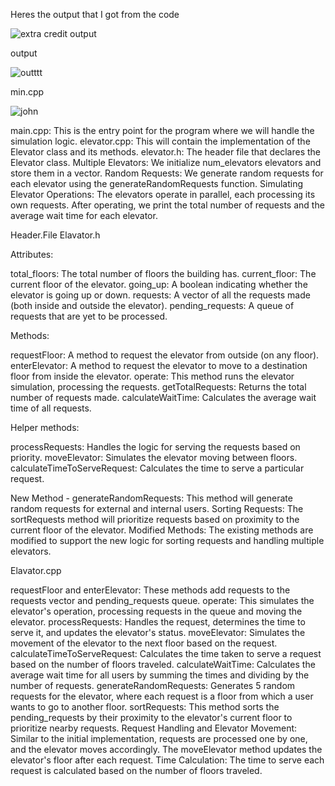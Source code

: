 Heres the output that I got from the code

![extra credit output](https://github.com/user-attachments/assets/98674822-9615-46ca-8f3f-177130b21ea9)

output

![outttt](https://github.com/user-attachments/assets/a7b710af-cb8c-4a4d-8522-3853556db369)

min.cpp

![john](https://github.com/user-attachments/assets/ed1cbbb1-89ce-45ff-abb3-72ce2cc3b71b)

main.cpp: This is the entry point for the program where we will handle the simulation logic.
elevator.cpp: This will contain the implementation of the Elevator class and its methods.
elevator.h: The header file that declares the Elevator class.
Multiple Elevators: We initialize num_elevators elevators and store them in a vector.
Random Requests: We generate random requests for each elevator using the generateRandomRequests function.
Simulating Elevator Operations: The elevators operate in parallel, each processing its own requests. After operating, we print the total number of requests and the average wait time for each elevator.


Header.File Elavator.h

Attributes:

total_floors: The total number of floors the building has.
current_floor: The current floor of the elevator.
going_up: A boolean indicating whether the elevator is going up or down.
requests: A vector of all the requests made (both inside and outside the elevator).
pending_requests: A queue of requests that are yet to be processed.

Methods:

requestFloor: A method to request the elevator from outside (on any floor).
enterElevator: A method to request the elevator to move to a destination floor from inside the elevator.
operate: This method runs the elevator simulation, processing the requests.
getTotalRequests: Returns the total number of requests made.
calculateWaitTime: Calculates the average wait time of all requests.

Helper methods:

processRequests: Handles the logic for serving the requests based on priority.
moveElevator: Simulates the elevator moving between floors.
calculateTimeToServeRequest: Calculates the time to serve a particular request.

New Method - generateRandomRequests: This method will generate random requests for external and internal users.
Sorting Requests: The sortRequests method will prioritize requests based on proximity to the current floor of the elevator.
Modified Methods: The existing methods are modified to support the new logic for sorting requests and handling multiple elevators.

Elavator.cpp

requestFloor and enterElevator: These methods add requests to the requests vector and pending_requests queue.
operate: This simulates the elevator's operation, processing requests in the queue and moving the elevator.
processRequests: Handles the request, determines the time to serve it, and updates the elevator's status.
moveElevator: Simulates the movement of the elevator to the next floor based on the request.
calculateTimeToServeRequest: Calculates the time taken to serve a request based on the number of floors traveled.
calculateWaitTime: Calculates the average wait time for all users by summing the times and dividing by the number of requests.
generateRandomRequests: Generates 5 random requests for the elevator, where each request is a floor from which a user wants to go to another floor.
sortRequests: This method sorts the pending_requests by their proximity to the elevator's current floor to prioritize nearby requests.
Request Handling and Elevator Movement: Similar to the initial implementation, requests are processed one by one, and the elevator moves accordingly. The moveElevator method updates the elevator's floor after each request.
Time Calculation: The time to serve each request is calculated based on the number of floors traveled.



